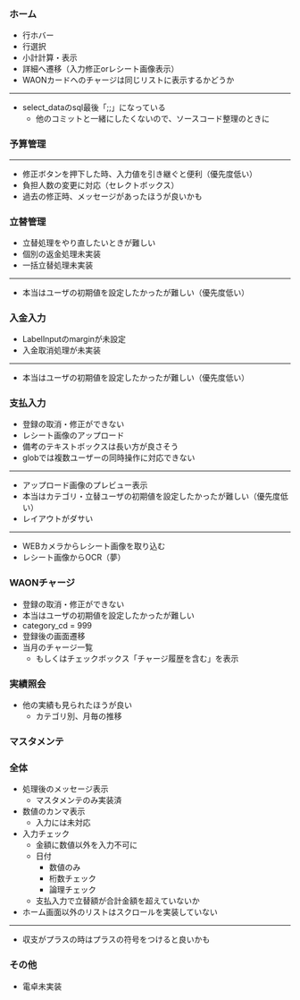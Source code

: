 ### ホーム
- 行ホバー
- 行選択
- 小計計算・表示
- 詳細へ遷移（入力修正orレシート画像表示）
- WAONカードへのチャージは同じリストに表示するかどうか
---
- select_dataのsql最後「;;」になっている
    - 他のコミットと一緒にしたくないので、ソースコード整理のときに

### 予算管理
---
- 修正ボタンを押下した時、入力値を引き継ぐと便利（優先度低い）
- 負担人数の変更に対応（セレクトボックス）
- 過去の修正時、メッセージがあったほうが良いかも

### 立替管理
- 立替処理をやり直したいときが難しい
- 個別の返金処理未実装
- 一括立替処理未実装
---
- 本当はユーザの初期値を設定したかったが難しい（優先度低い）

### 入金入力
- LabelInputのmarginが未設定
- 入金取消処理が未実装
---
- 本当はユーザの初期値を設定したかったが難しい（優先度低い）

### 支払入力
- 登録の取消・修正ができない
- レシート画像のアップロード
- 備考のテキストボックスは長い方が良さそう
- globでは複数ユーザーの同時操作に対応できない
---
- アップロード画像のプレビュー表示
- 本当はカテゴリ・立替ユーザの初期値を設定したかったが難しい（優先度低い）
- レイアウトがダサい
---
- WEBカメラからレシート画像を取り込む
- レシート画像からOCR（夢）

### WAONチャージ
- 登録の取消・修正ができない
- 本当はユーザの初期値を設定したかったが難しい
- category_cd = 999
- 登録後の画面遷移
- 当月のチャージ一覧
    - もしくはチェックボックス「チャージ履歴を含む」を表示

### 実績照会
- 他の実績も見られたほうが良い
    - カテゴリ別、月毎の推移

### マスタメンテ

### 全体
- 処理後のメッセージ表示
    - マスタメンテのみ実装済
- 数値のカンマ表示
    - 入力には未対応
- 入力チェック
    - 金額に数値以外を入力不可に
    - 日付
        - 数値のみ
        - 桁数チェック
        - 論理チェック
    - 支払入力で立替額が合計金額を超えていないか
- ホーム画面以外のリストはスクロールを実装していない
---
- 収支がプラスの時はプラスの符号をつけると良いかも

### その他
- 電卓未実装